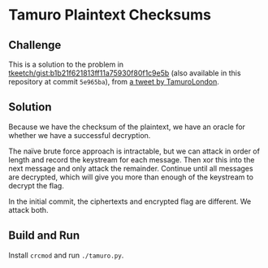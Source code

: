 # Tamuro Plaintext Checksums

## Challenge

This is a solution to the problem in [tkeetch/gist:b1b21f621813ff11a75930f80f1c9e5b](https://gist.github.com/tkeetch/b1b21f621813ff11a75930f80f1c9e5b) (also available in this repository at commit `5e965ba`), from [a tweet by TamuroLondon](https://twitter.com/TamuroLondon/status/1032983064182497283).

## Solution

Because we have the checksum of the plaintext, we have an oracle for whether we have a successful decryption.

The naïve brute force approach is intractable, but we can attack in order of length and record the keystream for each message.
Then xor this into the next message and only attack the remainder.
Continue until all messages are decrypted, which will give you more than enough of the keystream to decrypt the flag.

In the initial commit, the ciphertexts and encrypted flag are different. We attack both.

## Build and Run

Install `crcmod` and run `./tamuro.py`.
